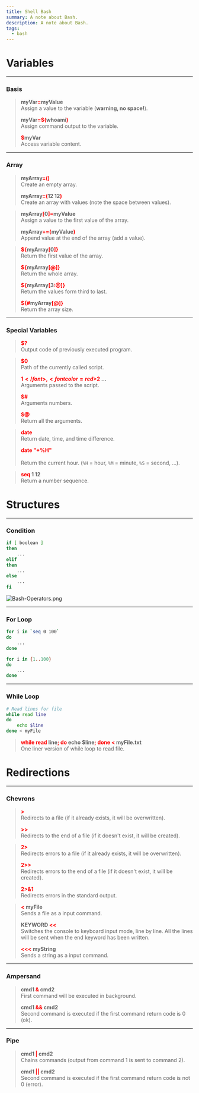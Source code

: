 ```yaml
---
title: Shell Bash
summary: A note about Bash.
description: A note about Bash.
tags:
  - bash
---
```


# Variables

---

### Basis


 > 
 > **myVar<font color=red>=</font>myValue**</br>
 > Assign a value to the variable (**warning, no space!**).
 > 
 > **myVar<font color=red>=$(</font>whoami<font color=red>)</font>**</br>
 > Assign command output to the variable.
 > 
 > **<font color=red>$</font>myVar**</br>
 > Access variable content.

---

### Array


 > 
 > **myArray<font color=red>=()</font>**</br>
 > Create an empty array.
 > 
 > **myArray<font color=red>=(</font>12 12<font color=red>)</font>**</br>
 > Create an array with values (note the space between values).

 > 
 > **myArray<font color=red>\[</font>0<font color=red>\]=</font>myValue**</br>
 > Assign a value to the first value of the array.
 > 
 > **myArray<font color=red>+=(</font>myValue<font color=red>)</font>**</br>
 > Append value at the end of the array (add a value).

 > 
 > **<font color=red>${</font>myArray<font color=red>\[</font>0<font color=red>\]}</font>**</br>
 > Return the first value of the array.
 > 
 > **<font color=red>${</font>myArray<font color=red>\[@\]}</font>**</br>
 > Return the whole array.
 > 
 > **<font color=red>${</font>myArray<font color=red>\[</font>3<font color=red>:@\]}</font>**</br>
 > Return the values form third to last.
 > 
 > **<font color=red>${#</font>myArray<font color=red>\[@\]}</font>**</br>
 > Return the array size.

---

### Special Variables


 > 
 > **<font color=red>$?</font>**</br>
 > Output code of previously executed program.

 > 
 > **<font color=red>$0</font>**</br>
 > Path of the currently called script.
 > 
 > **<font color=red>$1</font>, <font color=red>$2</font> ...**</br>
 > Arguments passed to the script.
 > 
 > **<font color=red>$#</font>**</br>
 > Arguments numbers.
 > 
 > **<font color=red>$@</font>**</br>
 > Return all the arguments.

 > 
 > **<font color=red>date</font>**</br>
 > Return date, time, and time difference.
 > 
 > **<font color=red>date "+%H"</font>**</br>	
 > Return the current hour. (`%H` = hour, `%M` = minute, `%S` = second, …).

 > 
 > **<font color=red>seq</font> 1 12**</br>
 > Return a number sequence.

# Structures

---

### Condition


````bash
if [ boolean ]
then
	...
elif
then
	...
else
	...
fi

````

![Bash-Operators.png](../../attachments/Bash-Operators.png)

---

### For Loop


````bash
for i in `seq 0 100`
do
	...
done
````

````bash
for i in {1..100}
do
	...
done
````

---

### While Loop


````bash
# Read lines for file
while read line
do
	echo $line
done < myFile
````

 > 
 > **<font color=red>while read</font> line<font color=red>; do</font> echo $line<font color=red>; done \<</font> myFile.txt**</br>
 > One liner version of while loop to read file.

# Redirections

---

### Chevrons


 > 
 > **<font color=red>\></font>**</br> 
 > Redirects to a file (if it already exists, it will be overwritten).
 > 
 > **<font color=red>\>></font>**</br> 
 > Redirects to the end of a file (if it doesn't exist, it will be created).

 > 
 > **<font color=red>2></font>**</br> 
 > Redirects errors to a file (if it already exists, it will be overwritten).
 > 
 > **<font color=red>2>></font>**</br>
 > Redirects errors to the end of a file (if it doesn't exist, it will be created).
 > 
 > **<font color=red>2>&1 </font>**</br>
 > Redirects errors in the standard output.

 > 
 > **<font color=red>\<</font> myFile**</br> 
 > Sends a file as a input command.
 > 
 > **KEYWORD <font color=red>\<\<</font>**</br> 
 > Switches the console to keyboard input mode, line by line. All the lines will be sent  when the end keyword has been written.
 > 
 > **<font color=red>\<\<\<</font> myString**</br> 
 > Sends a string as a input command.

---

### Ampersand


 > 
 > **cmd1 <font color=red>&</font> cmd2**</br>
 > First command will be executed in background. 
 > 
 > **cmd1 <font color=red>&&</font> cmd2**</br>
 > Second command is executed if the first command return code is 0 (ok).

---

### Pipe


 > 
 > **cmd1 <font color=red>\|</font> cmd2**</br>
 > Chains commands (output from command 1 is sent to command 2).
 > 
 > **cmd1 <font color=red>\||</font> cmd2**</br>
 > Second command is executed if the first command return code is not 0 (error).

